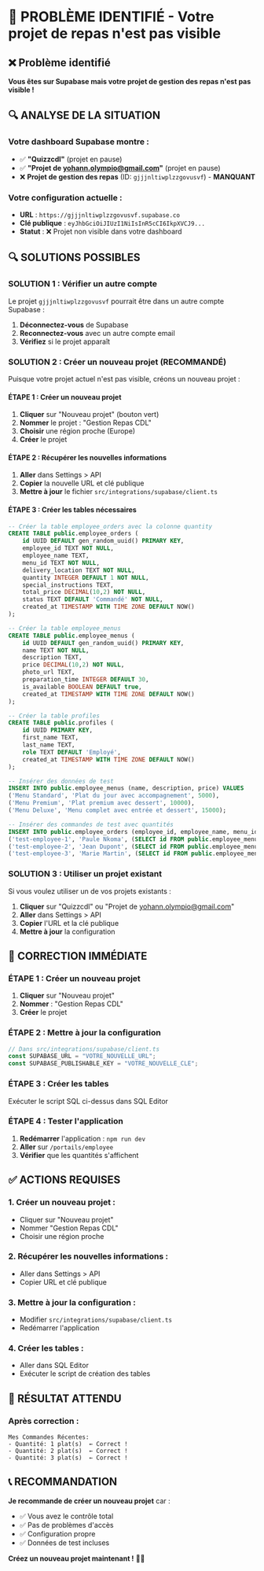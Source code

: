 # 🚨 PROBLÈME IDENTIFIÉ - Votre projet de repas n'est pas visible

## ❌ Problème identifié

**Vous êtes sur Supabase mais votre projet de gestion des repas n'est pas visible !**

## 🔍 ANALYSE DE LA SITUATION

### **Votre dashboard Supabase montre :**
- ✅ **"Quizzcdl"** (projet en pause)
- ✅ **"Projet de yohann.olympio@gmail.com"** (projet en pause)
- ❌ **Projet de gestion des repas** (ID: `gjjjnltiwplzzgovusvf`) - **MANQUANT**

### **Votre configuration actuelle :**
- **URL** : `https://gjjjnltiwplzzgovusvf.supabase.co`
- **Clé publique** : `eyJhbGciOiJIUzI1NiIsInR5cCI6IkpXVCJ9...`
- **Statut** : ❌ Projet non visible dans votre dashboard

## 🔍 SOLUTIONS POSSIBLES

### **SOLUTION 1 : Vérifier un autre compte**

Le projet `gjjjnltiwplzzgovusvf` pourrait être dans un autre compte Supabase :

1. **Déconnectez-vous** de Supabase
2. **Reconnectez-vous** avec un autre compte email
3. **Vérifiez** si le projet apparaît

### **SOLUTION 2 : Créer un nouveau projet (RECOMMANDÉ)**

Puisque votre projet actuel n'est pas visible, créons un nouveau projet :

#### **ÉTAPE 1 : Créer un nouveau projet**
1. **Cliquer** sur "Nouveau projet" (bouton vert)
2. **Nommer** le projet : "Gestion Repas CDL"
3. **Choisir** une région proche (Europe)
4. **Créer** le projet

#### **ÉTAPE 2 : Récupérer les nouvelles informations**
1. **Aller** dans Settings > API
2. **Copier** la nouvelle URL et clé publique
3. **Mettre à jour** le fichier `src/integrations/supabase/client.ts`

#### **ÉTAPE 3 : Créer les tables nécessaires**
```sql
-- Créer la table employee_orders avec la colonne quantity
CREATE TABLE public.employee_orders (
    id UUID DEFAULT gen_random_uuid() PRIMARY KEY,
    employee_id TEXT NOT NULL,
    employee_name TEXT,
    menu_id TEXT NOT NULL,
    delivery_location TEXT NOT NULL,
    quantity INTEGER DEFAULT 1 NOT NULL,
    special_instructions TEXT,
    total_price DECIMAL(10,2) NOT NULL,
    status TEXT DEFAULT 'Commandé' NOT NULL,
    created_at TIMESTAMP WITH TIME ZONE DEFAULT NOW()
);

-- Créer la table employee_menus
CREATE TABLE public.employee_menus (
    id UUID DEFAULT gen_random_uuid() PRIMARY KEY,
    name TEXT NOT NULL,
    description TEXT,
    price DECIMAL(10,2) NOT NULL,
    photo_url TEXT,
    preparation_time INTEGER DEFAULT 30,
    is_available BOOLEAN DEFAULT true,
    created_at TIMESTAMP WITH TIME ZONE DEFAULT NOW()
);

-- Créer la table profiles
CREATE TABLE public.profiles (
    id UUID PRIMARY KEY,
    first_name TEXT,
    last_name TEXT,
    role TEXT DEFAULT 'Employé',
    created_at TIMESTAMP WITH TIME ZONE DEFAULT NOW()
);

-- Insérer des données de test
INSERT INTO public.employee_menus (name, description, price) VALUES
('Menu Standard', 'Plat du jour avec accompagnement', 5000),
('Menu Premium', 'Plat premium avec dessert', 10000),
('Menu Deluxe', 'Menu complet avec entrée et dessert', 15000);

-- Insérer des commandes de test avec quantités
INSERT INTO public.employee_orders (employee_id, employee_name, menu_id, delivery_location, quantity, total_price, status) VALUES
('test-employee-1', 'Paule Nkoma', (SELECT id FROM public.employee_menus LIMIT 1), 'Bureau', 1, 5000, 'Commandé'),
('test-employee-2', 'Jean Dupont', (SELECT id FROM public.employee_menus LIMIT 1), 'Salle de pause', 2, 10000, 'Commandé'),
('test-employee-3', 'Marie Martin', (SELECT id FROM public.employee_menus LIMIT 1), 'Réception', 3, 15000, 'Commandé');
```

### **SOLUTION 3 : Utiliser un projet existant**

Si vous voulez utiliser un de vos projets existants :

1. **Cliquer** sur "Quizzcdl" ou "Projet de yohann.olympio@gmail.com"
2. **Aller** dans Settings > API
3. **Copier** l'URL et la clé publique
4. **Mettre à jour** la configuration

## 🔧 CORRECTION IMMÉDIATE

### **ÉTAPE 1 : Créer un nouveau projet**
1. **Cliquer** sur "Nouveau projet"
2. **Nommer** : "Gestion Repas CDL"
3. **Créer** le projet

### **ÉTAPE 2 : Mettre à jour la configuration**
```typescript
// Dans src/integrations/supabase/client.ts
const SUPABASE_URL = "VOTRE_NOUVELLE_URL";
const SUPABASE_PUBLISHABLE_KEY = "VOTRE_NOUVELLE_CLE";
```

### **ÉTAPE 3 : Créer les tables**
Exécuter le script SQL ci-dessus dans SQL Editor

### **ÉTAPE 4 : Tester l'application**
1. **Redémarrer** l'application : `npm run dev`
2. **Aller** sur `/portails/employee`
3. **Vérifier** que les quantités s'affichent

## ✅ ACTIONS REQUISES

### **1. Créer un nouveau projet :**
- Cliquer sur "Nouveau projet"
- Nommer "Gestion Repas CDL"
- Choisir une région proche

### **2. Récupérer les nouvelles informations :**
- Aller dans Settings > API
- Copier URL et clé publique

### **3. Mettre à jour la configuration :**
- Modifier `src/integrations/supabase/client.ts`
- Redémarrer l'application

### **4. Créer les tables :**
- Aller dans SQL Editor
- Exécuter le script de création des tables

## 🎯 RÉSULTAT ATTENDU

### **Après correction :**
```
Mes Commandes Récentes:
- Quantité: 1 plat(s)  ← Correct !
- Quantité: 2 plat(s)  ← Correct !
- Quantité: 3 plat(s)  ← Correct !
```

## 📞 RECOMMANDATION

**Je recommande de créer un nouveau projet** car :
- ✅ Vous avez le contrôle total
- ✅ Pas de problèmes d'accès
- ✅ Configuration propre
- ✅ Données de test incluses

**Créez un nouveau projet maintenant !** 🚀✅









